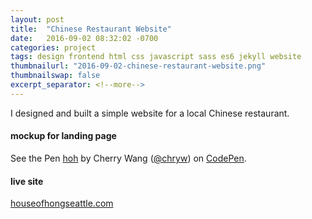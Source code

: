 ```yaml
---
layout: post
title:  "Chinese Restaurant Website"
date:   2016-09-02 08:32:02 -0700
categories: project
tags: design frontend html css javascript sass es6 jekyll website
thumbnailurl: "2016-09-02-chinese-restaurant-website.png"
thumbnailswap: false
excerpt_separator: <!--more-->
---
```

I designed and built a simple website for a local Chinese restaurant.
<!--more-->

#### mockup for landing page
<p data-height="500" data-theme-id="light" data-slug-hash="jAZpgw" data-default-tab="result" data-user="chryw" data-embed-version="2" class="codepen">See the Pen <a href="http://codepen.io/chryw/pen/jAZpgw/">hoh</a> by Cherry Wang (<a href="http://codepen.io/chryw">@chryw</a>) on <a href="http://codepen.io">CodePen</a>.</p>
<script async src="//assets.codepen.io/assets/embed/ei.js"></script>

#### live site
[houseofhongseattle.com](http://houseofhongseattle.com/)
